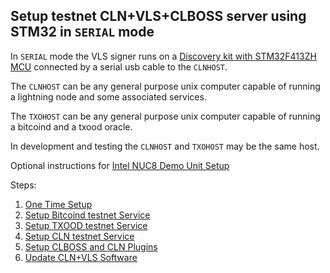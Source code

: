 ## Setup testnet CLN+VLS+CLBOSS server using STM32 in `SERIAL` mode

In `SERIAL` mode the VLS signer runs on a
[Discovery kit with STM32F413ZH MCU](https://www.st.com/en/evaluation-tools/32f413hdiscovery.html)
connected by a serial usb cable to the `CLNHOST`.

The `CLNHOST` can be any general purpose unix computer capable of
running a lightning node and some associated services.

The `TXOHOST` can be any general purpose unix computer capable of
running a bitcoind and a txood oracle.

In development and testing the `CLNHOST` and `TXOHOST` may be the same host.

Optional instructions for [Intel NUC8 Demo Unit Setup](./nuc8-setup.md)

Steps:
1. [One Time Setup](one-time-setup.md)
2. [Setup Bitcoind testnet Service](./bitcoind-testnet-service.md)
3. [Setup TXOOD testnet Service](./txood-testnet-service.md)
4. [Setup CLN testnet Service](./cln-testnet-service.md)
5. [Setup CLBOSS and CLN Plugins](./clboss-plugins-setup.md)
6. [Update CLN+VLS Software](./update.md)
